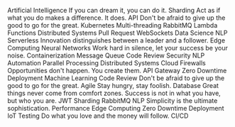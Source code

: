 Artificial Intelligence If you can dream it, you can do it. Sharding Act as if what you do makes a difference. It does. API Don't be afraid to give up the good to go for the great.
Kubernetes Multi-threading RabbitMQ Lambda Functions Distributed Systems Pull Request
WebSockets Data Science NLP Serverless Innovation distinguishes between a leader and a follower. Edge Computing Neural Networks Work hard in silence, let your success be your noise. Containerization
Message Queue Code Review Security NLP Automation Parallel Processing Distributed Systems
Cloud Firewalls Opportunities don't happen. You create them. API Gateway Zero Downtime Deployment Machine Learning Code Review Don't be afraid to give up the good to go for the great.
Agile Stay hungry, stay foolish. Database Great things never come from comfort zones. Success is not in what you have, but who you are. JWT Sharding
RabbitMQ NLP Simplicity is the ultimate sophistication. Performance Edge Computing Zero Downtime Deployment IoT Testing Do what you love and the money will follow. CI/CD
